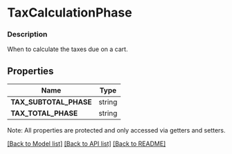 # TaxCalculationPhase

### Description

When to calculate the taxes due on a cart.

## Properties
Name | Type
------------ | -------------
**TAX_SUBTOTAL_PHASE** | string
**TAX_TOTAL_PHASE** | string

Note: All properties are protected and only accessed via getters and setters.

[[Back to Model list]](../../README.md#documentation-for-models) [[Back to API list]](../../README.md#documentation-for-api-endpoints) [[Back to README]](../../README.md)

